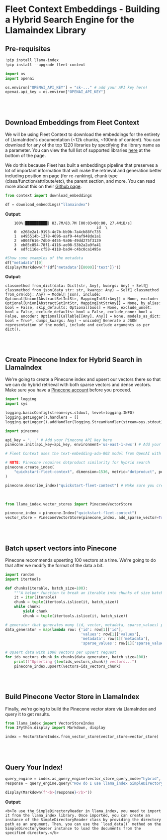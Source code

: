 # Fleet Context Embeddings - Building a Hybrid Search Engine for the Llamaindex Library

## Pre-requisites
``` python
!pip install llama-index 
!pip install --upgrade fleet-context
```
``` python
import os
import openai

os.environ["OPENAI_API_KEY"] = "sk-..." # add your API key here!
openai.api_key = os.environ["OPENAI_API_KEY"]
```

<br><br>

## Download Embeddings from Fleet Context
We will be using Fleet Context to download the embeddings for the
entirety of LlamaIndex\'s documentation (\~12k chunks, \~100mb of
content). You can download for any of the top 1220 libraries by
specifying the library name as a parameter. You can view the full list
of supported libraries [here](https://fleet.so/context) at the bottom of
the page.

We do this because Fleet has built a embeddings pipeline that preserves
a lot of important information that will make the retrieval and
generation better including position on page (for re-ranking), chunk
type (class/function/attribute/etc), the parent section, and more. You
can read more about this on their [Github
page](https://github.com/fleet-ai/context/tree/main).

``` python
from context import download_embeddings

df = download_embeddings("llamaindex")
```

**Output**:
```shell
    100%|██████████| 83.7M/83.7M [00:03<00:00, 27.4MiB/s]
                                         id  \
    0  e268e2a1-9193-4e7b-bb9b-7a4cb88fc735   
    1  e495514b-1378-4696-aaf9-44af948de1a1   
    2  e804f616-7db0-4455-9a06-49dd275f3139   
    3  eb85c854-78f1-4116-ae08-53b2a2a9fa41   
    4  edfc116e-cf58-4118-bad4-c4bc0ca1495e   
```

``` python
#Show some examples of the metadata
df["metadata"][0]
display(Markdown(f"{df['metadata'][8000]['text']}"))
```

**Output**:
```shell
classmethod from_dict(data: Dict[str, Any], kwargs: Any) → Self classmethod from_json(data_str: str, kwargs: Any) → Self classmethod from_orm(obj: Any) → Model json(, include: Optional[Union[AbstractSetIntStr, MappingIntStrAny]] = None, exclude: Optional[Union[AbstractSetIntStr, MappingIntStrAny]] = None, by_alias: bool = False, skip_defaults: Optional[bool] = None, exclude_unset: bool = False, exclude_defaults: bool = False, exclude_none: bool = False, encoder: Optional[Callable[[Any], Any]] = None, models_as_dict: bool = True*, dumps_kwargs: Any) → unicode Generate a JSON representation of the model, include and exclude arguments as per dict().
```
<br><br>

## Create Pinecone Index for Hybrid Search in LlamaIndex

We\'re going to create a Pinecone index and upsert our vectors there so
that we can do hybrid retrieval with both sparse vectors and dense
vectors. Make sure you have a [Pinecone account](https://pinecone.io)
before you proceed.

``` python
import logging
import sys

logging.basicConfig(stream=sys.stdout, level=logging.INFO)
logging.getLogger().handlers = []
logging.getLogger().addHandler(logging.StreamHandler(stream=sys.stdout))
```

``` python
import pinecone

api_key = "..." # Add your Pinecone API key here
pinecone.init(api_key=api_key, environment='us-east-1-aws') # Add your db region here
```

``` python
# Fleet Context uses the text-embedding-ada-002 model from OpenAI with 1536 dimensions.

# NOTE: Pinecone requires dotproduct similarity for hybrid search
pinecone.create_index(
    "quickstart-fleet-context", dimension=1536, metric="dotproduct", pod_type="p1"
)

pinecone.describe_index("quickstart-fleet-context") # Make sure you create an index in pinecone
```

<br>

``` python
from llama_index.vector_stores import PineconeVectorStore

pinecone_index = pinecone.Index("quickstart-fleet-context")
vector_store = PineconeVectorStore(pinecone_index, add_sparse_vector=True)
```

<br><br>

## Batch upsert vectors into Pinecone
Pinecone recommends upserting 100 vectors at a time. We\'re going to do that after we modify the format of the data a bit.

``` python
import random
import itertools

def chunks(iterable, batch_size=100):
    """A helper function to break an iterable into chunks of size batch_size."""
    it = iter(iterable)
    chunk = tuple(itertools.islice(it, batch_size))
    while chunk:
        yield chunk
        chunk = tuple(itertools.islice(it, batch_size))

# generator that generates many (id, vector, metadata, sparse_values) pairs
data_generator = map(lambda row: {'id': row[1]['id'], 
                                  'values': row[1]['values'], 
                                  'metadata': row[1]['metadata'], 
                                  'sparse_values': row[1]['sparse_values']}, df.iterrows())

# Upsert data with 1000 vectors per upsert request
for ids_vectors_chunk in chunks(data_generator, batch_size=100):
    print(f"Upserting {len(ids_vectors_chunk)} vectors...")
    pinecone_index.upsert(vectors=ids_vectors_chunk) 
```

<br><br>

## Build Pinecone Vector Store in LlamaIndex

Finally, we\'re going to build the Pinecone vector store via LlamaIndex
and query it to get results.

``` python
from llama_index import VectorStoreIndex
from IPython.display import Markdown, display
```

``` python
index = VectorStoreIndex.from_vector_store(vector_store=vector_store)
```

<br><br>

## Query Your Index!

``` python
query_engine = index.as_query_engine(vector_store_query_mode="hybrid", similarity_top_k=8)
response = query_engine.query("How do I use llama_index SimpleDirectoryReader")
```

``` python
display(Markdown(f"<b>{response}</b>"))
```

**Output**:
```shell
<b>To use the SimpleDirectoryReader in llama_index, you need to import it from the llama_index library. Once imported, you can create an instance of the SimpleDirectoryReader class by providing the directory path as an argument. Then, you can use the `load_data()` method on the SimpleDirectoryReader instance to load the documents from the specified directory.</b>
```
